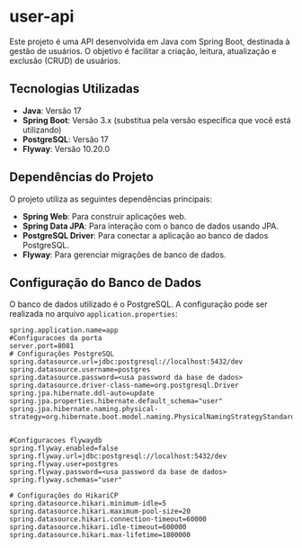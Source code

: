 # user-api

Este projeto é uma API desenvolvida em Java com Spring Boot, destinada à gestão de usuários. O objetivo é facilitar a criação, leitura, atualização e exclusão (CRUD) de usuários.

## Tecnologias Utilizadas

- **Java**: Versão 17
- **Spring Boot**: Versão 3.x (substitua pela versão específica que você está utilizando)
- **PostgreSQL**: Versão 17
- **Flyway**: Versão 10.20.0

## Dependências do Projeto

O projeto utiliza as seguintes dependências principais:

- **Spring Web**: Para construir aplicações web.
- **Spring Data JPA**: Para interação com o banco de dados usando JPA.
- **PostgreSQL Driver**: Para conectar a aplicação ao banco de dados PostgreSQL.
- **Flyway**: Para gerenciar migrações de banco de dados.

## Configuração do Banco de Dados

O banco de dados utilizado é o PostgreSQL. A configuração pode ser realizada no arquivo `application.properties`:

```properties
spring.application.name=app
#Configuracoes da porta
server.port=8081
# Configurações PostgreSQL
spring.datasource.url=jdbc:postgresql://localhost:5432/dev
spring.datasource.username=postgres
spring.datasource.password=<usa password da base de dados>
spring.datasource.driver-class-name=org.postgresql.Driver
spring.jpa.hibernate.ddl-auto=update
spring.jpa.properties.hibernate.default_schema="user"
spring.jpa.hibernate.naming.physical-strategy=org.hibernate.boot.model.naming.PhysicalNamingStrategyStandardImpl


#Configuracoes flywaydb
spring.flyway.enabled=false
spring.flyway.url=jdbc:postgresql://localhost:5432/dev
spring.flyway.user=postgres
spring.flyway.password=<usa password da base de dados>
spring.flyway.schemas="user"

# Configurações do HikariCP
spring.datasource.hikari.minimum-idle=5           
spring.datasource.hikari.maximum-pool-size=20      
spring.datasource.hikari.connection-timeout=60000  
spring.datasource.hikari.idle-timeout=600000       
spring.datasource.hikari.max-lifetime=1800000  
